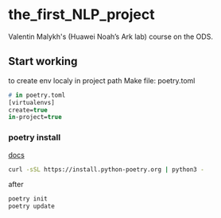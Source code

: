 # the_first_NLP_project
Valentin Malykh's (Huawei Noah’s Ark lab) course on the ODS.


## Start working 

to create env localy in project path 
Make file: poetry.toml

```p
# in poetry.toml
[virtualenvs]
create=true
in-project=true
```

### poetry install 

[docs](https://python-poetry.org/docs/)

```sh
curl -sSL https://install.python-poetry.org | python3 -
```

after

```sh
poetry init
poetry update
```